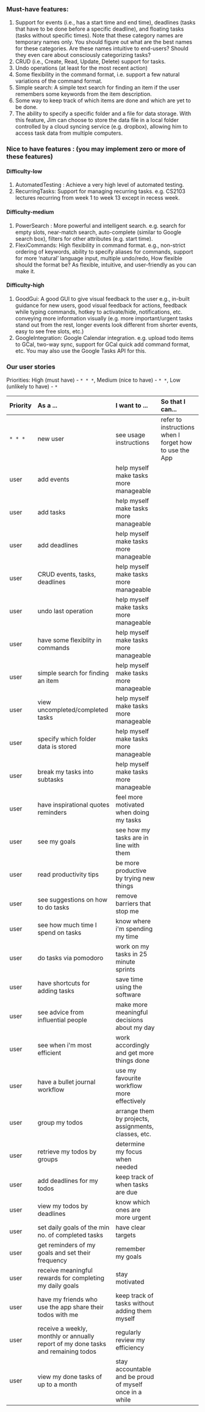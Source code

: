 ### Must-have features:

1. Support for events (i.e., has a start time and end time), deadlines (tasks that have to be done before a specific deadline), and floating tasks (tasks without specific times). Note that these category names are temporary names only. You should figure out what are the best names for these categories. Are these names intuitive to end-users? Should they even care about consciously categorizing tasks?
2. CRUD (i.e., Create, Read, Update, Delete) support for tasks.
3. Undo operations (at least for the most recent action)
4. Some flexibility in the command format, i.e. support a few natural variations of the command format.
5. Simple search: A simple text search for finding an item if the user remembers some keywords from the item description.
6. Some way to keep track of which items are done and which are yet to be done.
7. The ability to specify a specific folder and a file for data storage. With this feature, Jim can choose to store the data file in a local folder controlled by a cloud syncing service (e.g. dropbox), allowing him to access task data from multiple computers.

### Nice to have features : (you may implement zero or more of these features)

#### Difficulty-low

1. AutomatedTesting : Achieve a very high level of automated testing.
2. RecurringTasks: Support for managing recurring tasks. e.g. CS2103 lectures recurring from week 1 to week 13 except in recess week.


#### Difficulty-medium

1. PowerSearch : More powerful and intelligent search. e.g. search for empty slots, near-match search, auto-complete (similar to Google search box), filters for other attributes (e.g. start time).
2. FlexiCommands: High flexibility in command format. e.g., non-strict ordering of keywords, ability to specify aliases for commands, support for more ‘natural’ language input, multiple undo/redo, How flexible should the format be? As flexible, intuitive, and user-friendly as you can make it.

#### Difficulty-high

1. GoodGui: A good GUI to give visual feedback to the user e.g., in-built guidance for new users, good visual feedback for actions, feedback while typing commands, hotkey to activate/hide, notifications, etc. conveying more information visually (e.g. more important/urgent tasks stand out from the rest, longer events look different from shorter events, easy to see free slots, etc.)
2. GoogleIntegration: Google Calendar integration. e.g. upload todo items to GCal, two-way sync, support for GCal quick add command format, etc. You may also use the Google Tasks API for this.


### Our user stories

Priorities: High (must have) - `* * *`, Medium (nice to have)  - `* *`,  Low (unlikely to have) - `*`


Priority | As a ... | I want to ... | So that I can...
-------- | :-------- | :--------- | :-----------
`* * *` | new user | see usage instructions | refer to instructions when I forget how to use the App
  | user | add events | help myself make tasks more manageable
  | user | add tasks | help myself make tasks more manageable
  | user | add deadlines | help myself make tasks more manageable
  | user | CRUD events, tasks, deadlines | help myself make tasks more manageable
  | user | undo last operation | help myself make tasks more manageable
  | user | have some flexiblity in commands | help myself make tasks more manageable
  | user | simple search for finding an item | help myself make tasks more manageable
  | user | view uncompleted/completed tasks | help myself make tasks more manageable
  | user | specify which folder data is stored | help myself make tasks more manageable
  | user | break my tasks into subtasks | help myself make tasks more manageable
  | user | have inspirational quotes reminders | feel more motivated when doing my tasks
  | user | see my goals | see how my tasks are in line with them
  | user | read productivity tips | be more productive by trying new things
  | user | see suggestions on how to do tasks | remove barriers that stop me
  | user | see how much time I spend on tasks | know where i'm spending my time
  | user | do tasks via pomodoro | work on my tasks in 25 minute sprints
  | user | have shortcuts for adding tasks | save time using the software
  | user | see advice from influential people | make more meaningful decisions about my day
  | user | see when i'm most efficient | work accordingly and get more things done
  | user | have a bullet journal workflow | use my favourite workflow more effectively
  | user | group my todos | arrange them by projects, assignments, classes, etc.
  | user | retrieve my todos by groups | determine my focus when needed
  | user | add deadlines for my todos | keep track of when tasks are due
  | user | view my todos by deadlines | know which ones are more urgent
  | user | set daily goals of the min no. of completed tasks | have clear targets
  | user | get reminders of my goals and set their frequency | remember my goals
  | user | receive meaningful rewards for completing my daily goals | stay motivated
  | user | have my friends who use the app share their todos with me | keep track of tasks without adding them myself
  | user | receive a weekly, monthly or annually report of my done tasks and remaining todos | regularly review my efficiency
  | user | view my done tasks of up to a month | stay accountable and be proud of myself once in a while
